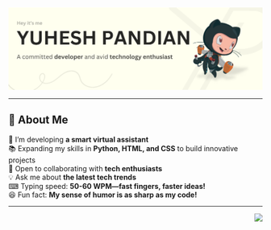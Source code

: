 <div align="center">
  <img src="Github-Banner.png" alt="Profile Banner">
</div>

---

## 🚀 About Me

🤖 I’m developing **a smart virtual assistant**  
📚 Expanding my skills in **Python, HTML, and CSS** to build innovative projects  
🤝 Open to collaborating with **tech enthusiasts**  
💡 Ask me about **the latest tech trends**  
⌨ Typing speed: **50-60 WPM—fast fingers, faster ideas!**  
😆 Fun fact: **My sense of humor is as sharp as my code!** 
 

---

<img align="right" src="https://komarev.com/ghpvc/?username=YuheshPandian&style=flat&color=ffd5cf&abbreviated=true" height="23px">

